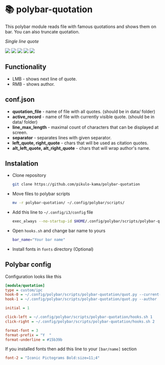 # 📚 polybar-quotation

This polybar module reads file with famous quotations and shows them on bar.
You can also truncate quotation.

*Single line quote*

![](screenshots/line0.png)
![](screenshots/line1.png)
![](screenshots/line2.png)
![](screenshots/line3.png)
![](screenshots/author.png)

## Functionality

- LMB - shows next line of quote.
- RMB - shows author.

## conf.json

- **quotation_file** - name of file with all quotes. (should be in data/ folder)
- **active_record** - name of file with currently visible quote. (should be in data/ folder)
- **line_max_length** - maximal count of characters that can be displayed at screen.
- **separator** - separates lines with given separator.
- **left_quote, right_quote** - chars that will be used as citation quotes. 
- **alt_left_quote, alt_right_quote** - chars that will wrap author's name.

## Instalation

- Clone repository
  ```sh
  git clone https://github.com/pikulo-kama/polybar-quotation
  ```
- Move files to polybar scripts
  ```sh
  mv -r polybar-quotation/ ~/.config/polybar/scripts/
  ```
- Add this line to ```~/.config/i3/config``` file
  ```sh
  exec_always --no-startup-id $HOME/.config/polybar/scripts/polybar-quotation/quot.py --random 
  ```
- Open ```hooks.sh``` and change bar name to yours
  ```sh
  bar_name="Your bar name"
  ```
 - Install fonts in ```fonts``` directory (Optional)
 
## Polybar config
  
  Configuration looks like this
  ```ini
  [module/quotation]
  type = custom/ipc
  hook-0 = ~/.config/polybar/scripts/polybar-quotation/quot.py --current-line
  hook-1 = ~/.config/polybar/scripts/polybar-quotation/quot.py --author

  initial = 1

  click-left = ~/.config/polybar/scripts/polybar-quotation/hooks.sh 1
  click-right = ~/.config/polybar/scripts/polybar-quotation/hooks.sh 2

  format-font = 3
  format-prefix = "Y  "
  format-underline = #15b39b
  ```
  
  If you installed fonts then add this line to your ```[bar/name]``` section
  ```ini 
  font-2 = "Iconic Pictograms Bold:size=11;4"
  ```

  
